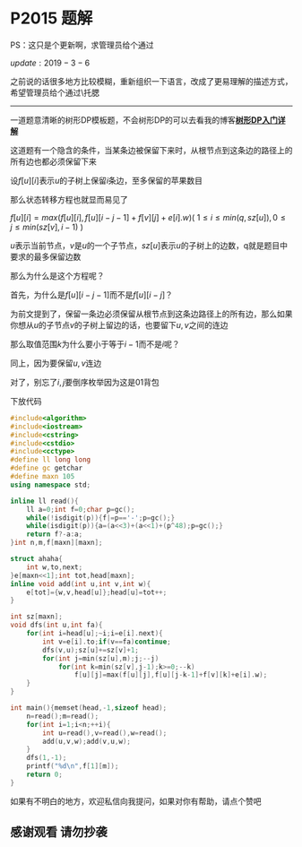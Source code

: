 # P2015 题解

PS：这只是个更新啊，求管理员给个通过

$update:2019-3-6$

之前说的话很多地方比较模糊，重新组织一下语言，改成了更易理解的描述方式，希望管理员给个通过\托腮

-----

一道题意清晰的树形DP模板题，不会树形DP的可以去看我的博客[**树形DP入门详解**](https://www.cnblogs.com/hanruyun/p/9788170.html)

这道题有一个隐含的条件，当某条边被保留下来时，从根节点到这条边的路径上的所有边也都必须保留下来

设$f[u][i]$表示$u$的子树上保留$i$条边，至多保留的苹果数目

那么状态转移方程也就显而易见了

$f[u][i]=max(f[u][i],f[u][i-j-1]+f[v][j]+e[i].w)(~1 \le i \le min(q,sz[u]),0 \le j \le min(sz[v],i-1)~)$

$u$表示当前节点，$v$是$u$的一个子节点，$sz[u]$表示$u$的子树上的边数，q就是题目中要求的最多保留边数

那么为什么是这个方程呢？

首先，为什么是$f[u][i-j-1]$而不是$f[u][i-j]$？

为前文提到了，保留一条边必须保留从根节点到这条边路径上的所有边，那么如果你想从$u$的子节点$v$的子树上留边的话，也要留下$u,v$之间的连边

那么取值范围$k$为什么要小于等于$i-1$而不是$i$呢？

同上，因为要保留$u,v$连边

对了，别忘了$i,j$要倒序枚举因为这是$01$背包

下放代码

```cpp
#include<algorithm>
#include<iostream>
#include<cstring>
#include<cstdio>
#include<cctype>
#define ll long long
#define gc getchar
#define maxn 105
using namespace std;

inline ll read(){
	ll a=0;int f=0;char p=gc();
	while(!isdigit(p)){f|=p=='-';p=gc();}
	while(isdigit(p)){a=(a<<3)+(a<<1)+(p^48);p=gc();}
	return f?-a:a;
}int n,m,f[maxn][maxn];

struct ahaha{
	int w,to,next;
}e[maxn<<1];int tot,head[maxn];
inline void add(int u,int v,int w){
	e[tot]={w,v,head[u]};head[u]=tot++;
}

int sz[maxn];
void dfs(int u,int fa){
	for(int i=head[u];~i;i=e[i].next){
		int v=e[i].to;if(v==fa)continue;
		dfs(v,u);sz[u]+=sz[v]+1;
		for(int j=min(sz[u],m);j;--j)
			for(int k=min(sz[v],j-1);k>=0;--k)
				f[u][j]=max(f[u][j],f[u][j-k-1]+f[v][k]+e[i].w);
	}
}

int main(){memset(head,-1,sizeof head);
	n=read();m=read();
	for(int i=1;i<n;++i){
		int u=read(),v=read(),w=read();
		add(u,v,w);add(v,u,w);
	}
	dfs(1,-1);
	printf("%d\n",f[1][m]);
	return 0;
}
```

如果有不明白的地方，欢迎私信向我提问，如果对你有帮助，请点个赞吧

## 感谢观看 请勿抄袭